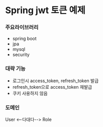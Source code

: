 # Spring jwt 토큰 예제

### 주요라이브러리
- spring boot
- jpa
- mysql
- security

### 대략 기능
- 로그인시 access_token, refresh_token 발급
- refresh_token으로 access_token 재발급
- 쿠키 사용하지 않음

### 도메인
User <--다대다--> Role
